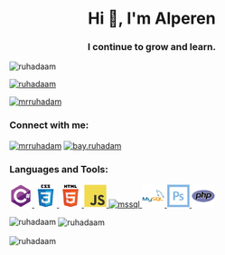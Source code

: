 <h1 align="center">Hi 👋, I'm Alperen</h1>
<h3 align="center">I continue to grow and learn.</h3>

<p align="left"> <img src="https://komarev.com/ghpvc/?username=ruhadaam&label=Profile%20views&color=0e75b6&style=flat" alt="ruhadaam" /> </p>

<p align="left"> <a href="https://github.com/ryo-ma/github-profile-trophy"><img src="https://github-profile-trophy.vercel.app/?username=ruhadaam" alt="ruhadaam" /></a> </p>

<p align="left"> <a href="https://twitter.com/mrruhadam" target="blank"><img src="https://img.shields.io/twitter/follow/mrruhadam?logo=twitter&style=for-the-badge" alt="mrruhadam" /></a> </p>

<h3 align="left">Connect with me:</h3>
<p align="left">
<a href="https://twitter.com/mrruhadam" target="blank"><img align="center" src="https://raw.githubusercontent.com/rahuldkjain/github-profile-readme-generator/master/src/images/icons/Social/twitter.svg" alt="mrruhadam" height="30" width="40" /></a>
<a href="https://instagram.com/bay.ruhadam" target="blank"><img align="center" src="https://raw.githubusercontent.com/rahuldkjain/github-profile-readme-generator/master/src/images/icons/Social/instagram.svg" alt="bay.ruhadam" height="30" width="40" /></a>
</p>

<h3 align="left">Languages and Tools:</h3>
<p align="left"> <a href="https://www.w3schools.com/cs/" target="_blank" rel="noreferrer"> <img src="https://raw.githubusercontent.com/devicons/devicon/master/icons/csharp/csharp-original.svg" alt="csharp" width="40" height="40"/> </a> <a href="https://www.w3schools.com/css/" target="_blank" rel="noreferrer"> <img src="https://raw.githubusercontent.com/devicons/devicon/master/icons/css3/css3-original-wordmark.svg" alt="css3" width="40" height="40"/> </a> <a href="https://www.w3.org/html/" target="_blank" rel="noreferrer"> <img src="https://raw.githubusercontent.com/devicons/devicon/master/icons/html5/html5-original-wordmark.svg" alt="html5" width="40" height="40"/> </a> <a href="https://developer.mozilla.org/en-US/docs/Web/JavaScript" target="_blank" rel="noreferrer"> <img src="https://raw.githubusercontent.com/devicons/devicon/master/icons/javascript/javascript-original.svg" alt="javascript" width="40" height="40"/> </a> <a href="https://www.microsoft.com/en-us/sql-server" target="_blank" rel="noreferrer"> <img src="https://www.svgrepo.com/show/303229/microsoft-sql-server-logo.svg" alt="mssql" width="40" height="40"/> </a> <a href="https://www.mysql.com/" target="_blank" rel="noreferrer"> <img src="https://raw.githubusercontent.com/devicons/devicon/master/icons/mysql/mysql-original-wordmark.svg" alt="mysql" width="40" height="40"/> </a> <a href="https://www.photoshop.com/en" target="_blank" rel="noreferrer"> <img src="https://raw.githubusercontent.com/devicons/devicon/master/icons/photoshop/photoshop-line.svg" alt="photoshop" width="40" height="40"/> </a> <a href="https://www.php.net" target="_blank" rel="noreferrer"> <img src="https://raw.githubusercontent.com/devicons/devicon/master/icons/php/php-original.svg" alt="php" width="40" height="40"/> </a> </p>

<p><img align="left" src="https://github-readme-stats.vercel.app/api/top-langs?username=ruhadaam&show_icons=true&locale=en&layout=compact" alt="ruhadaam" /></p>

<p>&nbsp;<img align="center" src="https://github-readme-stats.vercel.app/api?username=ruhadaam&show_icons=true&locale=en" alt="ruhadaam" /></p>

<p><img align="center" src="https://github-readme-streak-stats.herokuapp.com/?user=ruhadaam&" alt="ruhadaam" /></p>
